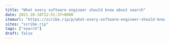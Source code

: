 ```yaml
---
title: "What every software engineer should know about search"
date: 2021-10-18T12:51:37+0000
itemurl: "https://scribe.rip/p/what-every-software-engineer-should-know-about-search-27d1df99f80d"
sites: "scribe.rip"
tags: ["search"]
draft: false
---
```

